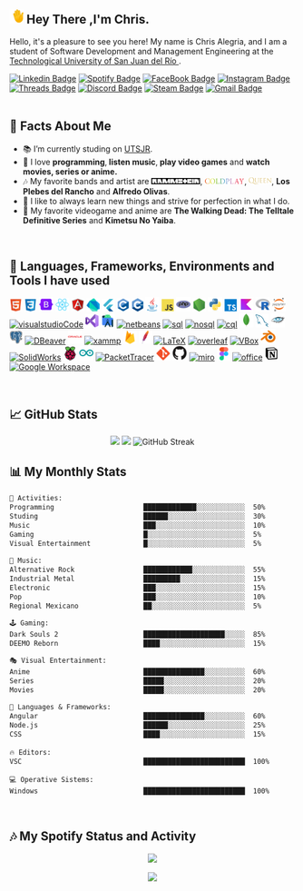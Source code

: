 <!-- Title And Intro Section -->
<h2><img src="assets/gifs/greeting.gif" height="25px"> Hey There ,I'm Chris.</h2>

Hello, it's a pleasure to see you here! My name is Chris Alegria, and I am a student of Software Development and Management Engineering at the [Technological University of San Juan del Río
](https://utsjr.edu.mx/).


<!-- Social Media Section -->
[![Linkedin Badge](https://img.shields.io/badge/-@ChrisAlegria-4E69C8?style=flat-square&logo=inspire&logoColor=white&link=https://www.linkedin.com/in/christianalegriaruiz/)](https://www.linkedin.com/in/christianalegriaruiz/)
[![Spotify Badge](https://img.shields.io/badge/-@☢XGamer484-3abd25?style=flat-square&logo=spotify&logoColor=white&link=https://open.spotify.com/user/21fdae4lll3yaxymukcfossty?si=3f5ea53b25504a81)](https://open.spotify.com/user/21fdae4lll3yaxymukcfossty?si=3f5ea53b25504a81)
[![FaceBook Badge](https://img.shields.io/badge/-@ChrisAlegria-0866ff?style=flat-square&logo=facebook&logoColor=white&link=https://www.facebook.com/ChrisAlegriaR/)](https://www.facebook.com/ChrisAlegriaR/)
[![Instagram Badge](https://img.shields.io/badge/-@chris.alegriar-d72a7e?style=flat-square&logo=instagram&logoColor=white&link=https://www.instagram.com/chris.alegriar?igsh=YzljYTk1ODg3Zg==)](https://www.instagram.com/chris.alegriar?igsh=YzljYTk1ODg3Zg==)
[![Threads Badge](https://img.shields.io/badge/-@chris.alegriar-B58500?style=flat-square&logo=Threads&logoColor=white&link=https:https://www.threads.net/@chris.alegriar)](https://www.threads.net/@chris.alegriar)
[![Discord Badge](https://img.shields.io/badge/-@xgamer484-5865f2?style=flat-square&logo=discord&logoColor=white&link=https://discordapp.com/users/922658473748070430)](https://discordapp.com/users/922658473748070430)
[![Steam Badge](https://img.shields.io/badge/-@☢XGamer484-0f2757?style=flat-square&logo=steam&logoColor=white&link=mailto:https://steamcommunity.com/id/XGamer484/)](https://steamcommunity.com/id/XGamer484/)
[![Gmail Badge](https://img.shields.io/badge/-christian.alegriar@gmail.com-%23ea4335?style=flat-square&logo=Gmail&logoColor=white&link=mailto:christian.alegriar@gmail.com)](mailto:christian.alegriar@gmail.com)
<br>
<br>


<!-- Facts Section -->
<h2>🍂 Facts About Me</h2>
<ul>
  <li>📚 I’m currently studing on <a href="https://www.utsjr.edu.mx/">UTSJR</a>.</li>
  <li>💖 I love <strong>programming</strong>,<strong> listen music</strong>,<strong> play video games</strong> and <strong>watch movies, series or anime.</strong></li>
  <li>🎶 My favorite bands and artist are   
     <a href="https://www.rammstein.de/" target="_blank" style="text-decoration: none; color: inherit;">
       <img src="assets/images/bands and artists/Rammstein.png" width="86" alt="Rammstein Logo"/></a>,
    <a href="https://www.coldplay.com/" target="_blank" style="text-decoration: none; color: inherit;">
      <img src="assets/images/bands and artists/Coldplay.png" width="70" alt="Coldplay Logo"/></a>,
    <a href="https://www.queenonline.com/" target="_blank" style="text-decoration: none; color: inherit;">
      <img src="assets/images/bands and artists/Queen.png" width="40" alt="Queen Logo"/></a>, 
    <strong>Los Plebes del Rancho</strong> and <strong>Alfredo Olivas</strong>.
  <li>📝 I like to always learn new things and strive for perfection in what I do.</li>
  <li>🎉 My favorite videogame and anime are <strong>The Walking Dead: The Telltale Definitive Series</strong> and <strong>Kimetsu No Yaiba</strong>.  
  </li>
</ul>
<br>


<!-- Tools Section -->
<h2>🚀 Languages, Frameworks, Environments and Tools I have used</h2>
<p align="left">
  <a href="https://en.wikipedia.org/wiki/HTML5">
    <img src="assets/images/tools/Html5.svg" alt="html5" width="22" height="22" /></a>
  <a href="https://en.wikipedia.org/wiki/CSS">
    <img src="assets/images/tools/Css3.svg" alt="css3" width="22" height="22" /></a>
  <a href="https://getbootstrap.com">
    <img src="assets/images/tools/Bootstrap.svg" alt="bootstrap" width="25" height="25" /></a>
  <a href="https://react.dev">
    <img src="assets/images/tools/React.svg" alt="react" width="24" height="24" /></a>
  <a href="https://angular.dev">
    <img src="assets/images/tools/Angular.svg" alt="angular-js" width="23" height="23" /></a>
  <a href="https://dart.dev">
    <img src="assets/images/tools/Dart.png" alt="Dart" width="23" height="23" /></a>
  <a href="https://flutter.dev/?gclsrc=aw.ds&gad_source=1&gclid=EAIaIQobChMIqajLyaHuiwMVYCZECB1vqDzAEAAYASAAEgJjjvD_BwE">  
    <img src="assets/images/tools/Flutter.svg" alt="flutter" width="22" height="22" /></a>
  <a href="https://en.wikipedia.org/wiki/C_(programming_language)">
    <img src="assets/images/tools/C.svg" alt="c" width="23" height="23" /></a>
  <a href="https://cpp-lang.net">
      <img src="assets/images/tools/C++.png" alt="c++" width="20" height="23" /></a>
  <a href="https://www.java.com/en/">
    <img src="assets/images/tools/Java.svg" alt="java" width="25" height="25" /></a>
  <a href="https://www.javascript.com">  
    <img src="assets/images/tools/JavaScript.svg" alt="javascript" width="22" height="22" /></a>
  <a href="https://www.php.net">
    <img src="assets/images/tools/Php.svg" alt="php" width="25" height="25" /></a>
  <a href="https://nodejs.org/en">
    <img src="assets/images/tools/NodeJs.svg" alt="nodejs" width="23" height="23" /></a>
  <a href="https://www.python.org">
    <img src="assets/images/tools/Python.svg" alt="python" width="25" height="25" /></a>
  <a href="https://www.typescriptlang.org">
    <img src="assets/images/tools/TypeScript.svg" alt="typescript" width="22" height="22" /></a>
  <a href="https://kotlinlang.org">  
    <img src="assets/images/tools/Kotlin.svg" alt="kotlin" width="25" height="25" /></a>
  <a href="https://www.r-project.org">
    <img src="assets/images/tools/R.svg" alt="r" width="25" height="25" /></a>
  <a href="https://jupyter.org">  
    <img src="https://raw.githubusercontent.com/devicons/devicon/master/icons/jupyter/jupyter-original-wordmark.svg" alt="jupyter" width="24" height="24" /></a>
  <a href="https://code.visualstudio.com">  
    <img src="https://uxwing.com/wp-content/themes/uxwing/download/brands-and-social-media/visual-studio-code-icon.png" alt="visualstudioCode" width="23" height="23" /></a>
  <a href="https://visualstudio.microsoft.com/en/">  
    <img src="https://raw.githubusercontent.com/devicons/devicon/master/icons/visualstudio/visualstudio-original.svg" alt="visualstudio" width="23" height="23" /></a>
  <a href="https://developer.android.com/studio?gad_source=1&gclid=EAIaIQobChMIs5rz_JjviwMVpSVECB0BABVgEAAYASAAEgL93vD_BwE&gclsrc=aw.ds">
    <img src="https://raw.githubusercontent.com/devicons/devicon/master/icons/androidstudio/androidstudio-original.svg" alt="androidstudio" width="24" height="24" /></a>
  <a href="https://www.apache.org"> 
    <img src="https://upload.wikimedia.org/wikipedia/commons/thumb/9/98/Apache_NetBeans_Logo.svg/1200px-Apache_NetBeans_Logo.svg.png" alt="netbeans" width="21" height="23" /></a>
  <a href="https://www.oracle.com/database/technologies/appdev/sql.html">
      <img src="https://pontia.tech/wp-content/uploads/2023/06/Imagen1.png" alt="sql" width="23" height="23"/></a>
  <a href="https://en.wikipedia.org/wiki/NoSQL">  
    <img src="https://media-cdn.openxcell.com/wp-content/uploads/2024/01/17143433/Group-56816.webp" alt="nosql" width="22" height="22"/></a>
  <a href="https://cassandra.apache.org/doc/4.0/cassandra/cql/">  
    <img src="https://www.cqlcorp.com/wp-content/uploads/2020/01/cql-logo-insights.png" alt="cql" width="30" height="25"/></a>
  <a href="https://www.mongodb.com">  
    <img src="https://raw.githubusercontent.com/devicons/devicon/master/icons/mongodb/mongodb-original.svg" alt="mongodb" width="25" height="25" /></a>
  <a href="https://www.mysql.com">
    <img src="https://raw.githubusercontent.com/devicons/devicon/master/icons/mysql/mysql-original.svg" alt="mysql" width="23" height="23" /></a>
  <a href="https://cassandra.apache.org/_/index.html">
    <img src="https://raw.githubusercontent.com/devicons/devicon/master/icons/cassandra/cassandra-original.svg" alt="cassandra" width="25" height="25" /></a>
  <a href="https://www.postgresql.org">
    <img src="https://raw.githubusercontent.com/devicons/devicon/master/icons/postgresql/postgresql-original.svg" alt="postgresql" width="23" height="23" /></a>
  <a href="https://dbeaver.io">
    <img src="https://upload.wikimedia.org/wikipedia/commons/f/fd/DBeaver_logo.png" alt="DBeaver" width="22" height="22"/></a>
  <a href="https://www.oracle.com">
    <img src="https://raw.githubusercontent.com/devicons/devicon/master/icons/oracle/oracle-original.svg" alt="oracle" width="25" height="25" /></a>
  <a href="https://www.apachefriends.org/es/index.html">
    <img src="https://static-00.iconduck.com/assets.00/xampp-icon-512x506-o2hpws0t.png" alt="xammp" width="22" height="22" /></a>
  <a href="https://firebase.google.com">
    <img src="https://raw.githubusercontent.com/devicons/devicon/master/icons/firebase/firebase-original.svg" alt="firebase" width="23" height="23"/></a>
  <a href="https://www.apache.org">
    <img src="https://raw.githubusercontent.com/devicons/devicon/master/icons/apache/apache-original.svg" alt="apache" width="23" height="23" /></a>
  <a href="https://www.latex-project.org">
    <img src="https://www.latex-project.org/about/logos/latex-project-logo_288x288.svg" alt="LaTeX" width="24" height="24" /></a>
  <a href="https://es.overleaf.com">
    <img src="https://images.ctfassets.net/nrgyaltdicpt/2fJT673XY7Jyx0hnloYH5u/e8ab3a07b40ed4b9c18756d7741ef4dc/overleaf-o-logo-primary.png" color="white" alt="overleaf" width="21" height="24" /></a>
  <a href="https://www.virtualbox.org">
    <img src="https://download.id/wp-content/uploads/2014/10/virtualbox.png" alt="VBox" width="25" height="25" /></a>
  <a href="https://www.blender.org">
    <img src="https://raw.githubusercontent.com/devicons/devicon/master/icons/blender/blender-original.svg" color="white" alt="Blender" width="26" height="26" /></a>
  <a href="https://www.solidworks.com">
    <img src="https://caders-kuet.github.io/assets/images/sw_logo.png" color="white" alt="SolidWorks" width="24" height="24" /></a>
  <a href="https://www.raspberrypi.com">  
    <img src="https://raw.githubusercontent.com/devicons/devicon/master/icons/raspberrypi/raspberrypi-original.svg" alt="raspverrypi" width="24" height="24" /></a>
  <a href="https://www.arduino.cc">
    <img src="https://raw.githubusercontent.com/devicons/devicon/master/icons/arduino/arduino-original.svg" alt="arduino" width="25" height="25" /></a>
  <a href="https://www.netacad.com/cisco-packet-tracer">
    <img src="https://hurbad.com/wp-content/uploads/2021/12/Cisco-Packet-Tracer.png" color="white" alt="PacketTracer" width="25" height="25" /></a>
  <a href="https://git-scm.com">  
    <img src="https://raw.githubusercontent.com/devicons/devicon/master/icons/git/git-original.svg" alt="git" width="24" height="24" /></a>
  <a href="https://github.com">
    <img src="https://raw.githubusercontent.com/devicons/devicon/master/icons/github/github-original.svg" color="white" alt="github" width="26" height="26" /></a>
  <a href="https://miro.com/en/">
      <img src="https://store-images.s-microsoft.com/image/apps.47763.13959754522315136.87be3224-9693-4fd4-8cd4-af6362fb8d37.b3c24453-164b-4d03-b561-e77aec7c076a?h=464" alt="miro" width="23" height="23" /></a>
  <a href="https://www.figma.com">
    <img src="https://raw.githubusercontent.com/devicons/devicon/master/icons/figma/figma-original.svg" alt="figma" width="23" height="23" /></a>
  <a href="https://www.microsoft.com/en-us/microsoft-365/microsoft-office">
    <img src="https://cdn-icons-png.flaticon.com/256/732/732222.png" alt="office" width="23" height="23" /></a>
  <a href="https://www.notion.com">
    <img src="https://raw.githubusercontent.com/devicons/devicon/master/icons/notion/notion-original.svg" alt="notion" width="24" height="24" /></a>
  <a href="https://workspace.google.com/intl/es-419_mx/business/">
    <img src="https://logos-world.net/wp-content/uploads/2023/12/Google-Workspace-Symbol.png" alt="Google Workspace" width="45" height="25" /></a>
</p>
<br>


<!-- GitHub Stats Section -->
<h2>📈 GitHub Stats</h2>
<p align="center">
  <img height="50%" width="auto" src ="https://github-readme-stats.vercel.app/api?username=ChrisAlegria&show_icons=true&count_private=true&theme=tokyonight&hide_border=true&bg_color=00000000">
  
  <img height="50%" width="auto" src ="https://github-readme-stats.vercel.app/api/top-langs/?username=ChrisAlegria&layout=compact&hide_border=true&theme=tokyonight&bg_color=00000000&langs_count=6&hide=jupyter%20notebook,tex,css,php&exclude_repo=Pacman-AI">
  
  <img src="https://github-readme-streak-stats.herokuapp.com?user=ChrisAlegria&theme=tokyonight-duo&hide_border=true" alt="GitHub Streak">
<br>
</p>

<!-- Personal Stats Section -->
<h2>📊 My Monthly Stats</h2>

```text
🏃 Activities:
Programming                      █████████████░░░░░░░░░░░░  50%
Studing                          ██████░░░░░░░░░░░░░░░░░░░  30% 
Music                            ███░░░░░░░░░░░░░░░░░░░░░░  10%
Gaming                           █░░░░░░░░░░░░░░░░░░░░░░░░  5%
Visual Entertainment             █░░░░░░░░░░░░░░░░░░░░░░░░  5%
```

```text
🎸 Music:
Alternative Rock                 ████████████░░░░░░░░░░░░░  55%
Industrial Metal                 █████████░░░░░░░░░░░░░░░░  15%
Electronic                       ███░░░░░░░░░░░░░░░░░░░░░░  15%
Pop                              ███░░░░░░░░░░░░░░░░░░░░░░  10%
Regional Mexicano                ██░░░░░░░░░░░░░░░░░░░░░░░  5%
```

```text
🕹️ Gaming:
Dark Souls 2                     ████████████████████░░░░░  85%
DEEMO Reborn                     ████░░░░░░░░░░░░░░░░░░░░░  15% 
```

```text
🎭 Visual Entertainment:
Anime                            ███████████████░░░░░░░░░░  60% 
Series                           █████░░░░░░░░░░░░░░░░░░░░  20%
Movies                           █████░░░░░░░░░░░░░░░░░░░░  20%
```

```text
💬 Languages & Frameworks:
Angular                          ███████████████░░░░░░░░░░  60%
Node.js                          ██████░░░░░░░░░░░░░░░░░░░  25%
CSS                              ████░░░░░░░░░░░░░░░░░░░░░  15%

🔥 Editors: 
VSC                              █████████████████████████  100%

💻 Operative Sistems: 
Windows                          █████████████████████████  100%
```
<br>

<!-- Spotify Activity Section -->
<h2>🎶 My Spotify Status and Activity</h2>
<p align="center">
  <img src="https://spotify-github-profile.kittinanx.com/api/view.svg?uid=21fdae4lll3yaxymukcfossty&redirect=true][https://spotify-github-profile.kittinanx.com/api/view.svg?uid=21fdae4lll3yaxymukcfossty&cover_image=true&theme=novatorem&show_offline=true&background_color=121212&interchange=false&bar_color=53b14f&bar_color_cover=true)">
</p>

<p align="center">
  <img src="https://spotify-recently-played-readme.vercel.app/api?user=21fdae4lll3yaxymukcfossty&count=5&width=350;">
</p>


<!---ChrisAlegria/ChrisAlegria is a ✨ special ✨ repository because its `README.md` (this file) appears on your GitHub profile.
You can click the Preview link to take a look at your changes.--->
